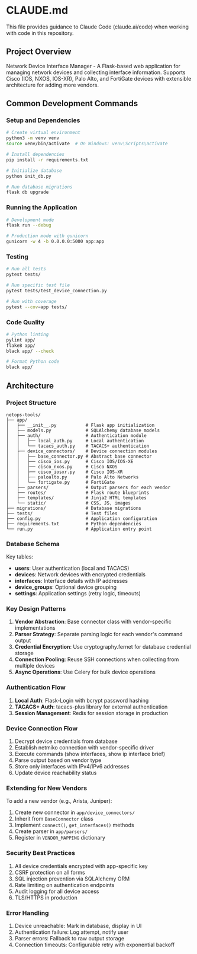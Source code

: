 # CLAUDE.md

This file provides guidance to Claude Code (claude.ai/code) when working with code in this repository.

## Project Overview

Network Device Interface Manager - A Flask-based web application for managing network devices and collecting interface information. Supports Cisco (IOS, NXOS, IOS-XR), Palo Alto, and FortiGate devices with extensible architecture for adding more vendors.

## Common Development Commands

### Setup and Dependencies
```bash
# Create virtual environment
python3 -m venv venv
source venv/bin/activate  # On Windows: venv\Scripts\activate

# Install dependencies
pip install -r requirements.txt

# Initialize database
python init_db.py

# Run database migrations
flask db upgrade
```

### Running the Application
```bash
# Development mode
flask run --debug

# Production mode with gunicorn
gunicorn -w 4 -b 0.0.0.0:5000 app:app
```

### Testing
```bash
# Run all tests
pytest tests/

# Run specific test file
pytest tests/test_device_connection.py

# Run with coverage
pytest --cov=app tests/
```

### Code Quality
```bash
# Python linting
pylint app/
flake8 app/
black app/ --check

# Format Python code
black app/
```

## Architecture

### Project Structure
```
netops-tools/
├── app/
│   ├── __init__.py           # Flask app initialization
│   ├── models.py             # SQLAlchemy database models
│   ├── auth/                 # Authentication module
│   │   ├── local_auth.py     # Local authentication
│   │   └── tacacs_auth.py    # TACACS+ authentication
│   ├── device_connectors/    # Device connection modules
│   │   ├── base_connector.py # Abstract base connector
│   │   ├── cisco_ios.py      # Cisco IOS/IOS-XE
│   │   ├── cisco_nxos.py     # Cisco NXOS
│   │   ├── cisco_iosxr.py    # Cisco IOS-XR
│   │   ├── paloalto.py       # Palo Alto Networks
│   │   └── fortigate.py      # FortiGate
│   ├── parsers/              # Output parsers for each vendor
│   ├── routes/               # Flask route blueprints
│   ├── templates/            # Jinja2 HTML templates
│   └── static/               # CSS, JS, images
├── migrations/               # Database migrations
├── tests/                    # Test files
├── config.py                 # Application configuration
├── requirements.txt          # Python dependencies
└── run.py                    # Application entry point
```

### Database Schema

Key tables:
- **users**: User authentication (local and TACACS)
- **devices**: Network devices with encrypted credentials
- **interfaces**: Interface details with IP addresses
- **device_groups**: Optional device grouping
- **settings**: Application settings (retry logic, timeouts)

### Key Design Patterns

1. **Vendor Abstraction**: Base connector class with vendor-specific implementations
2. **Parser Strategy**: Separate parsing logic for each vendor's command output
3. **Credential Encryption**: Use cryptography.fernet for database credential storage
4. **Connection Pooling**: Reuse SSH connections when collecting from multiple devices
5. **Async Operations**: Use Celery for bulk device operations

### Authentication Flow

1. **Local Auth**: Flask-Login with bcrypt password hashing
2. **TACACS+ Auth**: tacacs-plus library for external authentication
3. **Session Management**: Redis for session storage in production

### Device Connection Flow

1. Decrypt device credentials from database
2. Establish netmiko connection with vendor-specific driver
3. Execute commands (show interfaces, show ip interface brief)
4. Parse output based on vendor type
5. Store only interfaces with IPv4/IPv6 addresses
6. Update device reachability status

### Extending for New Vendors

To add a new vendor (e.g., Arista, Juniper):
1. Create new connector in `app/device_connectors/`
2. Inherit from `BaseConnector` class
3. Implement `connect()`, `get_interfaces()` methods
4. Create parser in `app/parsers/`
5. Register in `VENDOR_MAPPING` dictionary

### Security Best Practices

1. All device credentials encrypted with app-specific key
2. CSRF protection on all forms
3. SQL injection prevention via SQLAlchemy ORM
4. Rate limiting on authentication endpoints
5. Audit logging for all device access
6. TLS/HTTPS in production

### Error Handling

1. Device unreachable: Mark in database, display in UI
2. Authentication failure: Log attempt, notify user
3. Parser errors: Fallback to raw output storage
4. Connection timeouts: Configurable retry with exponential backoff